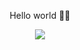<div align=center>
<p>Hello world 🖐🏻</p>
<a href="https://hits.seeyoufarm.com"><img src="https://hits.seeyoufarm.com/api/count/incr/badge.svg?url=https%3A%2F%2Fgithub.com%2FyoujinDev%2FyoujinDev&count_bg=%23E9EBE8&title_bg=%238443EB&icon=&icon_color=%23E7E7E7&title=hits&edge_flat=false"/></a>
</div>
